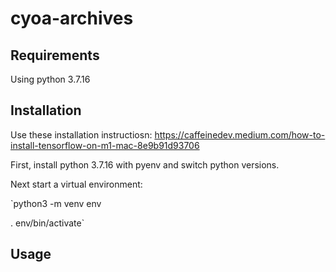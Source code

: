 # cyoa-archives

## Requirements
Using python 3.7.16

## Installation

Use these installation instructiosn:
https://caffeinedev.medium.com/how-to-install-tensorflow-on-m1-mac-8e9b91d93706

First, install python 3.7.16 with pyenv and switch python versions.

Next start a virtual environment:

`python3 -m venv env

. env/bin/activate`

## Usage
